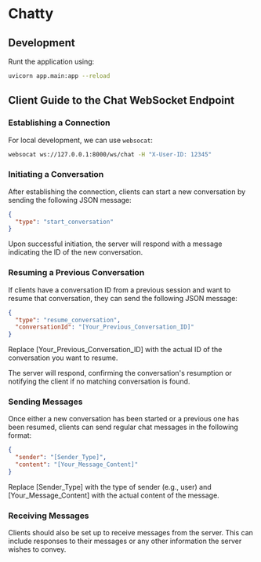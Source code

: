 # Chatty

## Development

Runt the application using:

```bash
uvicorn app.main:app --reload
```

## Client Guide to the Chat WebSocket Endpoint

### Establishing a Connection

For local development, we can use `websocat`:

```bash
websocat ws://127.0.0.1:8000/ws/chat -H "X-User-ID: 12345"
```

### Initiating a Conversation

After establishing the connection, clients can start a new conversation by sending the following JSON message:

```json
{
  "type": "start_conversation"
}
```

Upon successful initiation, the server will respond with a message indicating the ID of the new conversation.

### Resuming a Previous Conversation

If clients have a conversation ID from a previous session and want to resume that conversation, they can send the
following JSON message:

```json
{
  "type": "resume_conversation",
  "conversationId": "[Your_Previous_Conversation_ID]"
}
```

Replace [Your_Previous_Conversation_ID] with the actual ID of the conversation you want to resume.

The server will respond, confirming the conversation's resumption or notifying the client if no matching conversation is
found.

### Sending Messages

Once either a new conversation has been started or a previous one has been resumed, clients can send regular chat
messages in the following format:

```json
{
  "sender": "[Sender_Type]",
  "content": "[Your_Message_Content]"
}
```

Replace [Sender_Type] with the type of sender (e.g., user) and [Your_Message_Content] with the actual content of the
message.

### Receiving Messages

Clients should also be set up to receive messages from the server. This can include responses to their messages or
any other information the server wishes to convey.
